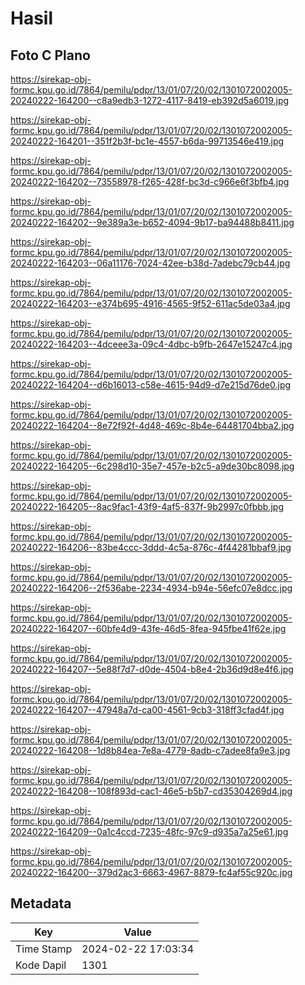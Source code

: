 # Hasil

## Foto C Plano

https://sirekap-obj-formc.kpu.go.id/7864/pemilu/pdpr/13/01/07/20/02/1301072002005-20240222-164200--c8a9edb3-1272-4117-8419-eb392d5a6019.jpg

https://sirekap-obj-formc.kpu.go.id/7864/pemilu/pdpr/13/01/07/20/02/1301072002005-20240222-164201--351f2b3f-bc1e-4557-b6da-99713546e419.jpg

https://sirekap-obj-formc.kpu.go.id/7864/pemilu/pdpr/13/01/07/20/02/1301072002005-20240222-164202--73558978-f265-428f-bc3d-c966e6f3bfb4.jpg

https://sirekap-obj-formc.kpu.go.id/7864/pemilu/pdpr/13/01/07/20/02/1301072002005-20240222-164202--9e389a3e-b652-4094-9b17-ba94488b8411.jpg

https://sirekap-obj-formc.kpu.go.id/7864/pemilu/pdpr/13/01/07/20/02/1301072002005-20240222-164203--06a11176-7024-42ee-b38d-7adebc79cb44.jpg

https://sirekap-obj-formc.kpu.go.id/7864/pemilu/pdpr/13/01/07/20/02/1301072002005-20240222-164203--e374b695-4916-4565-9f52-611ac5de03a4.jpg

https://sirekap-obj-formc.kpu.go.id/7864/pemilu/pdpr/13/01/07/20/02/1301072002005-20240222-164203--4dceee3a-09c4-4dbc-b9fb-2647e15247c4.jpg

https://sirekap-obj-formc.kpu.go.id/7864/pemilu/pdpr/13/01/07/20/02/1301072002005-20240222-164204--d6b16013-c58e-4615-94d9-d7e215d76de0.jpg

https://sirekap-obj-formc.kpu.go.id/7864/pemilu/pdpr/13/01/07/20/02/1301072002005-20240222-164204--8e72f92f-4d48-469c-8b4e-64481704bba2.jpg

https://sirekap-obj-formc.kpu.go.id/7864/pemilu/pdpr/13/01/07/20/02/1301072002005-20240222-164205--6c298d10-35e7-457e-b2c5-a9de30bc8098.jpg

https://sirekap-obj-formc.kpu.go.id/7864/pemilu/pdpr/13/01/07/20/02/1301072002005-20240222-164205--8ac9fac1-43f9-4af5-837f-9b2997c0fbbb.jpg

https://sirekap-obj-formc.kpu.go.id/7864/pemilu/pdpr/13/01/07/20/02/1301072002005-20240222-164206--83be4ccc-3ddd-4c5a-876c-4f44281bbaf9.jpg

https://sirekap-obj-formc.kpu.go.id/7864/pemilu/pdpr/13/01/07/20/02/1301072002005-20240222-164206--2f536abe-2234-4934-b94e-56efc07e8dcc.jpg

https://sirekap-obj-formc.kpu.go.id/7864/pemilu/pdpr/13/01/07/20/02/1301072002005-20240222-164207--60bfe4d9-43fe-46d5-8fea-945fbe41f62e.jpg

https://sirekap-obj-formc.kpu.go.id/7864/pemilu/pdpr/13/01/07/20/02/1301072002005-20240222-164207--5e88f7d7-d0de-4504-b8e4-2b36d9d8e4f6.jpg

https://sirekap-obj-formc.kpu.go.id/7864/pemilu/pdpr/13/01/07/20/02/1301072002005-20240222-164207--47948a7d-ca00-4561-9cb3-318ff3cfad4f.jpg

https://sirekap-obj-formc.kpu.go.id/7864/pemilu/pdpr/13/01/07/20/02/1301072002005-20240222-164208--1d8b84ea-7e8a-4779-8adb-c7adee8fa9e3.jpg

https://sirekap-obj-formc.kpu.go.id/7864/pemilu/pdpr/13/01/07/20/02/1301072002005-20240222-164208--108f893d-cac1-46e5-b5b7-cd35304269d4.jpg

https://sirekap-obj-formc.kpu.go.id/7864/pemilu/pdpr/13/01/07/20/02/1301072002005-20240222-164209--0a1c4ccd-7235-48fc-97c9-d935a7a25e61.jpg

https://sirekap-obj-formc.kpu.go.id/7864/pemilu/pdpr/13/01/07/20/02/1301072002005-20240222-164200--379d2ac3-6663-4967-8879-fc4af55c920c.jpg


## Metadata

| Key        | Value               |
| ---------- | ------------------- |
| Time Stamp | 2024-02-22 17:03:34 |
| Kode Dapil | 1301                |



